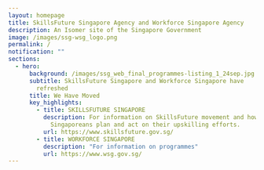 ```yaml
---
layout: homepage
title: SkillsFuture Singapore Agency and Workforce Singapore Agency
description: An Isomer site of the Singapore Government
image: /images/ssg-wsg_logo.png
permalink: /
notification: ""
sections:
  - hero:
      background: /images/ssg_web_final_programmes-listing_1_24sep.jpg
      subtitle: SkillsFuture Singapore and Workforce Singapore have
        refreshed
      title: We Have Moved
      key_highlights:
        - title: SKILLSFUTURE SINGAPORE
          description: For information on SkillsFuture movement and how it helps
            Singaporeans plan and act on their upskilling efforts.
          url: https://www.skillsfuture.gov.sg/
        - title: WORKFORCE SINGAPORE
          description: "For information on programmes"
          url: https://www.wsg.gov.sg/
---
```


